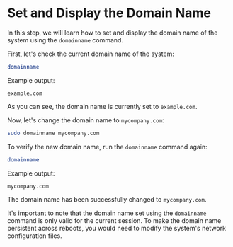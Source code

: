 # Set and Display the Domain Name

In this step, we will learn how to set and display the domain name of the system using the `domainname` command.

First, let's check the current domain name of the system:

```bash
domainname
```

Example output:

```
example.com
```

As you can see, the domain name is currently set to `example.com`.

Now, let's change the domain name to `mycompany.com`:

```bash
sudo domainname mycompany.com
```

To verify the new domain name, run the `domainname` command again:

```bash
domainname
```

Example output:

```
mycompany.com
```

The domain name has been successfully changed to `mycompany.com`.

It's important to note that the domain name set using the `domainname` command is only valid for the current session. To make the domain name persistent across reboots, you would need to modify the system's network configuration files.

